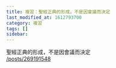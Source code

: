 ```yaml
---
title: 複習：聖經正典的形成，不是因會議而決定
last_modified_at: 1612793700
category: 複習
tags: []
sidebar: 
---
```


<p>聖經正典的形成，不是因會議而決定<br/>
<a href="/posts/269191548" target="_blank">/posts/269191548</a></p>
<p> </p>
